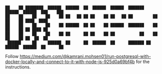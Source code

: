 ```
██    ██ ████████  ██████  ██████  ██  ██████  ██████  ███████     ██████  ██████  ███    ███ 
██    ██    ██    ██    ██ ██   ██ ██ ██    ██ ██   ██ ██         ██      ██    ██ ████  ████ 
██    ██    ██    ██    ██ ██████  ██ ██    ██ ██████  ███████    ██      ██    ██ ██ ████ ██ 
██    ██    ██    ██    ██ ██      ██ ██    ██ ██           ██    ██      ██    ██ ██  ██  ██ 
 ██████     ██     ██████  ██      ██  ██████  ██      ███████ ██  ██████  ██████  ██      ██ 
```                                                                                              


Follow https://medium.com/@kamrani.mohsen01/run-postgresql-with-docker-locally-and-connect-to-it-with-node-js-925d0a69bf4b for the instructions.

